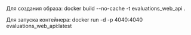 Для создания образа:
docker build --no-cache -t evaluations_web_api .

Для запуска контейнера:
docker run -d -p 4040:4040 evaluations_web_api:latest 
